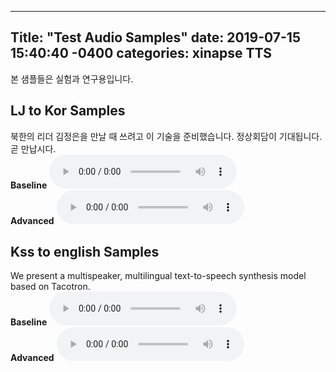 ---
Title: "Test Audio Samples"
date: 2019-07-15 15:40:40 -0400
categories: xinapse TTS
-
본 샘플들은 실험과 연구용입니다.

<h2>LJ to Kor Samples</h2>
북한의 리더 김정은을 만날 때 쓰려고 이 기술을 준비했습니다. 정상회담이 기대됩니다. 곧 만납시다.<br>
<b>Baseline</b> 
<audio src="/audio_samples/LJ_Baseline2.wav" controls></audio> <br> 
<b>Advanced</b>
<audio src="/audio_samples/LJ_new.wav" controls></audio><br>

<h2>Kss to english Samples</h2>
We present a multispeaker, multilingual text-to-speech synthesis model based on Tacotron.<br>
<b>Baseline</b>
<audio src="/audio_samples/Kss_Baseline.wav" controls></audio> <br>
<b>Advanced</b> 
<audio src="/audio_samples/kss_new.wav" controls></audio><br>
